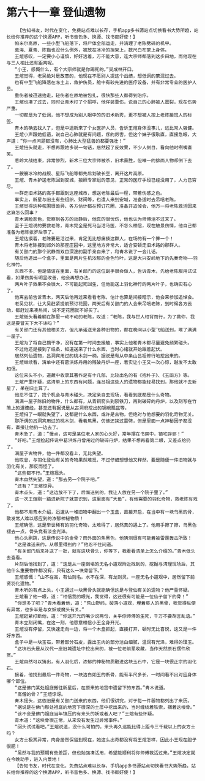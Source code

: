 # 第六十一章 登仙遗物
        【告知书友，时代在变化，免费站点难以长存，手机app多书源站点切换看书大势所趋，站长给你推荐的这个换源APP，听书音色多、换源、找书都好使！】
       帕米尔高原，一些小型飞船落下，将尸体全部运走，并清理了老陈劈碎的机甲。
       莫海、夏青、陈锴也没什么例外，被放在冰冷的担架上，数尺白布蒙上身体。
       王煊感叹，一定要小心谨慎，好好活着，万不能大意，连大宗师都落到这步田地，而他现在与三人相比还有距离呢。
       “小王，感慨什么，有个大宗师就是你踢死的。”吴成林开口。
       王煊觉得，老吴绝对是故意的，他现在不愿别人提这个战绩，想低调的蒙混过去。
       也有中型飞船降落在冻土上，救护伤员，舱中有较先进的医疗设备，并有非常专业的医护人员。
       重伤者被迅速抬走，轻伤者在原地被包扎，很快那些人都得到治疗。
       王煊也凑了过去，同时让青木打了个招呼，他佯装重伤，说自己的心肺被人震裂，现在伤势严重。
       一切都是为了低调，他不想成为别人眼中的的旧术新秀，更不想被人按上老陈接班人的标签。
       青木的确去找人了，但是中途新来了个女医护人员，告诉王煊身体没事儿，远比常人强健。
       王煊小声跟她低语，说自己心肺就是有问题，疼的厉害，但这个妹子很耿直，直接急眼，大声道：“你一点问题都没有，心肺比大型猛兽的都要强壮！”
       王煊扭头就走，不想再跟她多说一句话，居然起了反效果，不少人侧目，看向他时咧嘴直笑。
       葱岭大战结束，非常惨烈，新术三位大宗师被杀，旧术虽胜，但唯一的排面人物却倒下去了。
       一艘艘冰冷的战舰、星际飞船等都先后划破长空，离开这片高原。
       王煊、青木护送老陈回到安城，按照专家组的意见，正常的医疗手段已经没用了，人力已穷尽。
       一群走旧术路的高手都跟到这座城市，想送老陈最后一程，带着伤感之色。
       事实上，新星与旧土有些组织、财阀等，也遣人来到安城，准备适时去吊唁老陈。
       王煊觉得这种氛围很诡异，各方估计都在预订花圈，准备开追悼会，他万一将老陈救活回来这算怎么回事？
       青木满脸悲色，觉察到各方的动静后，他真的很忧伤，他也认为师傅活不过来了。
       至于王煊说的要救老陈，青木完全是死马当活马医，不怎么相信，现在触景伤情，他自己都准备为老陈张罗后事了。
       王煊估摸着，老陈要是活过来，肯定无比想痛揍这群人，在场的有一个算一个！
       青木将老陈接到郊外的那座庄园中，这里地方非常大，适合安顿走旧术路的那群人。
       有关部门的那个沉静而双目深邃的副手亲自来了，和青木说了一会儿话。
       随后他递出一个盒子，里面是两片生机浓郁的金色竹叶，这是大兴安岭地下的先秦奇物——羽化神竹。
       东西不多，但是情谊在里面，有关部门的这位副手很会做人，告诉青木，先给老陈服用试试看，如果伤势有明显改善，他会再想办法。
       两片叶子效果不会很大，不可能起死回生，但他能送上羽化神竹的两片叶子，也确实有心了。
       他离去前告诉青木，两天后他再过来看看老陈，估计也算是间接暗示，他会来参加追悼会。
       老吴见状，让大吴赶紧提前预订花圈，两天后有关部门的人会来吊唁老陈，到时候各方云动，都赶过来凑热闹，说不定花圈就不好买了。
       王煊低头看着躺在那里一动不动的老陈，叹道：“老陈，我与世人相背而行，为了救你，我这是要冒天下大不讳吗？”
       有关部门还有其他相关方，但凡承诺送来各种旧物的，都在晚间以小型飞船送到，堆了满满一屋子。
       王煊为了将自己摘干净，没有在第一时间去接触，事实上他和青木都尽量避免频繁碰头。
       不过他还是接到了纸条，知道送来了什么东西，当时心绪就开始跟着起伏。
       居然列仙遗物，吕洞宾用过的桃木剑一柄，据说是有从中条山吕祖修行地挖出来的。
       王煊继续看，清单中还有葛洪炼丹用的残破丹炉一座，着实让小王又一次心惊，越发不太敢相信。
       这位来头不小，道藏中收录其著作足有十几部，比较出名的有《抱朴子》、《玉函方》等。
       王煊严重怀疑，这清单上的东西有问题，连吕祖这些人的遗物都能轻易找到，那他就不去新星了，呆在旧土算了。
       他忍不住了，找个机会与青木碰头，决定亲自去现场，看看到底都是什么奇物。
       满满一屋子陈旧的物件，什么都有，从青铜箭头到陨铁刀，再到破碎的丹炉，以及刻写在竹简上的道德经，甚至还有据说是从古洞府挖出的锅碗瓢盆等。
       王煊扫了一眼就失望了，这都是什么东西，或许是古物，但绝对与他想要的羽化奇物无关。
       那所谓的吕洞宾用过的桃木剑，看着焦黑，仿佛还挨过雷劈，但是里面一点神秘因子都没有，直接让他扔一边去了。
       青木急了，道：“慢点，这可是某位老人家的心头好，常年摆在书房中，镇宅辟邪！”
       “好吧。”王煊捡起传说中葛洪炼丹曾用过的破碎丹炉，结果不想再看第二眼，又差点给扔了。
       满屋子古物件，他一件都没看上，无比失望。
       他叹息，与羽化登仙有关的奇物果然难觅，不过仔细想想他又释然，要是随便一件旧物就与羽化有关，那反而怪了。
       “这些都不行。”王煊摇头。
       青木自然失望，道：“那去另一个院子吧。”
       “还有？”王煊惊异。
       青木点头，道：“这边放不下了，后面送到的，我让人放在另一个院子里了。”
       这一次王煊刚一踏进新院子就意识到，这里面有“大鱼”，有他需要的羽化奇物，救老陈有戏了。
       他都不用青木介绍，迅速从一堆旧物中翻出一个玉盒，直接开启，在当中有一块乌黑的骨，散发常人难以感应到的浓郁神秘物质！
       王煊确信，这是举世稀有的羽化奇物，太难得了，居然真的遇上了。他用手擦了擦，乌黑色褪去一点，骨头竟有淡金光泽。
       他心头剧跳，这是传说中的金骨？而外面的焦黑色，他猜测很有可能着被雷霆轰击所致！
       “这是谁送来的，从哪里得到的？”他忍不住问道。
       “有关部门后来补送了一批，就有这块骨头，你等下，我看看清单上怎么介绍的。”青木低头去查看。
       片刻后他找到了，道：“这是从一座倒塌的无名小道观附近找到的，挖掘与清理现场后，其他什么重要物件都没有，只有这么一块骨留下。”
       王煊感慨：“山不在高，有仙则名。水不在深，有龙则灵。一座无名小道观中，居然留下前贤羽化遗物。”
       青木听的有点上头，小王通过一块黑骨头就能确信这是与登仙有关的遗物？他严重怀疑。
       王煊看了他一眼，道：“相信我的眼光，我觉得，这还很有可能是一位仙子留下的骨！”
       “你想多了吧？”青木看着他，道：“荒山野岭，破落小道观，埋着瘆人的黑骨，我觉得纵使有异常，也多半是与女妖或魔头有关。”
       王煊赶紧打断他，道：“你这开光的嘴少说两句，关乎你师傅的生死，千万不要胡言乱语。”
       青木立刻闭嘴，在这一刻，他愿意相信小王全身开光。
       王煊没有停留，又快速走向一边，将一个木盒抓起，直接打开，顿时无比喜悦，这又是一件好东西。
       盒子中是一块玉石，带着部分石皮，露出玉肉的部分洁白细腻，温润有光泽，难得的璞玉。
       “这块石头是从汉代一座旧城遗址中挖出来的，被一位老前辈收藏，当作天然原石摆件欣赏。”
       王煊自然可以猜出，有人羽化后，浓郁的神秘物质融进这块玉石中，它是一块很正宗的羽化石。
       接着，他找到最后一件奇物，一块洁白如玉的断骨，能有半尺多长，一时间看不出对应身体哪个部位。
       “这是佛门某处祖庭搬往新星后，在原来的地宫中遗留下的东西。”青木说道。
       “高僧的骨？”王煊惊讶。
       青木摇头，这依旧是有关部门送来的东西，他们很讲究，对于每一件器物都列出了来历。
       “据说是在佛门那处祖庭的地宫下很深的土层中挖出来的，当时缠绕着铁索，捆着这根骨。”
       “该不会是佛门祖庭当年镇压的有来头的妖或者人吧？”王煊有些怀疑。
       青木道：“这块骨很正常，从来没有发生过异常事件。”
       “回头试试看吧。”王煊说道，没什么可怕的，来头再久远能比得上距今三千载以上的女方士吗？
       女方士极其异常，肉身居然保留到现在，她这么出奇都没有将王煊怎样，因此小王现在胆子很肥！
       “虽然与我的预期有些差距，但也勉强凑活用，希望能顺利将你师傅救活过来。”王煊决定就在今晚动手，进入内景地！
       【告知书友，时代在变化，免费站点难以长存，手机app多书源站点切换看书大势所趋，站长给你推荐的这个换源APP，听书音色多、换源、找书都好使！】